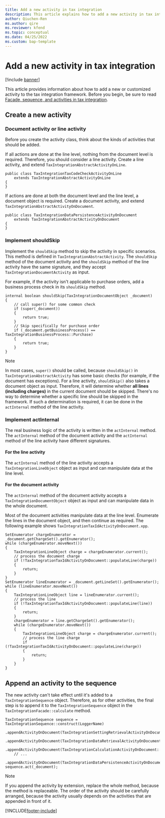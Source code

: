 ```yaml
---
title: Add a new activity in tax integration
description: This article explains how to add a new activity in tax integration.
author: Qiuchen-Ren
ms.author: qire
ms.reviewer: kfend
ms.topic: conceptual
ms.date: 04/25/2022
ms.custom: bap-template
---
```


# Add a new activity in tax integration

[!include [banner](../../includes/banner.md)]

This article provides information about how to add a new or customized activity to the tax integration framework. Before you begin, be sure to read [Facade, sequence, and activities in tax integration](tax-integration-facade-sequence-activity.md).

## Create a new activity

### Document activity or line activity

Before you create the activity class, think about the kinds of activities that should be added.

If all actions are done at the line level, nothing from the document level is required. Therefore, you should consider a line activity. Create a line activity, and extend `TaxIntegrationAbstractActivityOnLine`.

```X++
public class TaxIntegrationTaxCodeCheckActivityOnLine
    extends TaxIntegrationAbstractActivityOnLine
{
}
```

If actions are done at both the document level and the line level, a document object is required. Create a document activity, and extend `TaxIntegrationAbstractActivityOnDocument`.

```X++
public class TaxIntegrationDataPersistenceActivityOnDocument
    extends TaxIntegrationAbstractActivityOnDocument
{
}
```

### Implement shouldSkip

Implement the `shouldSkip` method to skip the activity in specific scenarios. This method is defined in `TaxIntegrationAbstractActivity`. The `shouldSkip` method of the document activity and the `shouldSkip` method of the line activity have the same signature, and they accept `TaxIntegrationDocumentActivity` as input.

For example, if the activity isn't applicable to purchase orders, add a business process check in its `shouldSkip` method.

```X++
internal boolean shouldSkip(TaxIntegrationDocumentObject _document)
{
    // call super() for some common check
    if (super(_document))
    {
        return true;
    }
    // Skip specifically for purchase order
    if (_document.getBusinessProcess() == TaxIntegrationBusinessProcess::Purchase)
    {
        return true;
    }
}
```

> [!NOTE]
> In most cases, `super()` should be called, because `shouldSkip()` in `TaxIntegrationAbstractActivity` has some basic checks (for example, if the document has exceptions). For a line activity, `shouldSkip()` also takes a document object as input. Therefore, it will determine whether **all lines (including charges)** in the current document should be skipped. There's no way to determine whether a specific line should be skipped in the framework. If such a determination is required, it can be done in the `actInternal` method of the line activity.

### Implement actInternal

The real business logic of the activity is written in the `actInternal` method. The `actInternal` method of the document activity and the `actInternal` method of the line activity have different signatures.

#### For the line activity

The `actInternal` method of the line activity accepts a `TaxIntegrationLineObject` object as input and can manipulate data at the line level.

#### For the document activity

The `actInternal` method of the document activity accepts a `TaxIntegrationDocumentObject` object as input and can manipulate data in the whole document.

Most of the document activities manipulate data at the line level. Enumerate the lines in the document object, and then continue as required. The following example shows `TaxIntegrationTaxIdActivityOnDocument.xpp`.

```X++
SetEnumerator chargeEnumerator = _document.getChargeSet().getEnumerator();
while (chargeEnumerator.moveNext())
{
    TaxIntegrationLineObject charge = chargeEnumerator.current();
    // process the document charge
    if (!TaxIntegrationTaxIdActivityOnDocument::populateLine(charge))
    {
        return;
    }
}
SetEnumerator lineEnumerator = _document.getLineSet().getEnumerator();
while (lineEnumerator.moveNext())
{
    TaxIntegrationLineObject line = lineEnumerator.current();
    // process the line
    if (!TaxIntegrationTaxIdActivityOnDocument::populateLine(line))
    {
        return;
    }
    chargeEnumerator = line.getChargeSet().getEnumerator();
    while (chargeEnumerator.moveNext())
    {
        TaxIntegrationLineObject charge = chargeEnumerator.current();
        // process the line charge
        if (!TaxIntegrationTaxIdActivityOnDocument::populateLine(charge))
        {
            return;
        }
    }
}
```

## Append an activity to the sequence

The new activity can't take effect until it's added to a `TaxIntegrationSequence` object. Therefore, as for other activities, the final step is to append it to the `TaxIntegrationSequence` object in the `TaxIntegrationFacade::calculate` method.

```X++
TaxIntegrationSequence sequence = TaxIntegrationSequence::construct(LoggerName)
    .appendActivityOnDocument(TaxIntegrationSettingRetrievalActivityOnDocument::construct())
    .appendActivityOnDocument(TaxIntegrationDataRetrievalActivityOnDocument::construct())
    .appendActivityOnDocument(TaxIntegrationCalculationActivityOnDocument::construct())
    // ...
    .appendActivityOnDocument(TaxIntegrationDataPersistenceActivityOnDocument::construct());
sequence.act(_document);
```

> [!NOTE]
> If you append the activity by extension, replace the whole method, because the method is replaceable. The order of the activity should be carefully arranged, because the activity usually depends on the activities that are appended in front of it.

[!INCLUDE[footer-include](../../../includes/footer-banner.md)]
